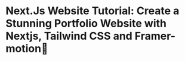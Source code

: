 # Next.Js Website Tutorial: Create a Stunning Portfolio Website with Nextjs, Tailwind CSS and Framer-motion🌟

